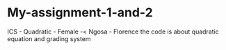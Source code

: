 # My-assignment-1-and-2
ICS - Quadratic - Female -&lt; Ngosa - Florence the code is about quadratic equation and grading system 
